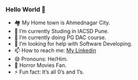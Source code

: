 ### Hello World 🤖

<!--
**ShubhamPimparkar/ShubhamPimparkar** is a ✨ _special_ ✨ repository because its `README.md` (this file) appears on your GitHub profile.

Here are some ideas to get you started:
-->
- 🏘  My Home town is Ahmednagar City.
- 🔭 I’m currently Studing in IACSD Pune.
- 🌱 I’m currently doing PG DAC course.
- 🤔 I’m looking for help with Software Developing.
- 📫 How to reach me: [My Linkedin](linkedin.com/in/shubham-pimparkar11/)
- 😄 Pronouns: He/Him.
- 👻 Horror Movies Fan.
- ⚡ Fun fact: It’s all 0’s and 1’s.

